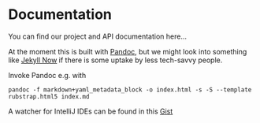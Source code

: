 # Documentation
You can find our project and API documentation here...

At the moment this is built with [Pandoc](http://pandoc.org/), but we might look into something like [Jekyll Now](https://github.com/barryclark/jekyll-now) if there is some uptake by less tech-savvy people.

Invoke Pandoc e.g. with

```shell
pandoc -f markdown+yaml_metadata_block -o index.html -s -S --template rubstrap.html5 index.md
```


A watcher for IntelliJ IDEs can be found in this [Gist](https://gist.github.com/ahagenbruch/990b03e17052be8e46c4)